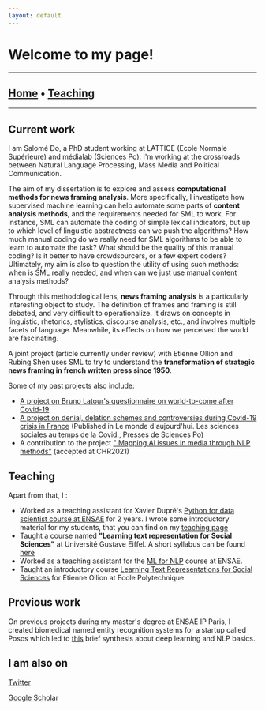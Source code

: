 ```yaml
---
layout: default
---
```


# Welcome to my page!

-----------------
## [Home](https://sally14.github.io/) • [Teaching](/teaching/teachings.md) 
-----------------

## Current work
I am Salomé Do, a PhD student working at LATTICE (Ecole Normale Supérieure) and médialab (Sciences Po). I'm working at the crossroads between Natural Language Processing, Mass Media and Political Communication. 

The aim of my dissertation is to explore and assess **computational methods for news framing analysis**. More specifically, I investigate how supervised machine learning can help automate some parts of **content analysis methods**, and the requirements needed for SML to work. For instance, SML can automate the coding of simple lexical indicators, but up to which level of linguistic abstractness can we push the algorithms? How much manual coding do we really need for SML algorithms to be able to learn to automate the task? What should be the quality of this manual coding? Is it better to have crowdsourcers, or a few expert coders? Ultimately, my aim is also to question the utility of using such methods: when is SML really needed, and when can we just use manual content analysis methods? 

Through this methodological lens, **news framing analysis** is a particularly interesting object to study. The definition of frames and framing is still debated, and very difficult to operationalize. It draws on concepts in linguistic, rhetorics, stylistics, discourse analysis, etc., and involves multiple facets of language. Meanwhile, its effects on how we perceived the world are fascinating. 

A joint project (article currently under review) with Etienne Ollion and Rubing Shen uses SML to try to understand the **transformation of strategic news framing in french written press since 1950**. 



Some of my past projects also include:

- [A project on Bruno Latour's questionnaire on world-to-come after Covid-19 ](https://sally14.github.io/data/Where_to_land_after_the_epidemic_V2.pdf)
- [A project on denial, delation schemes and controversies during Covid-19 crisis in France](https://doi.org/10.3917/scpo.lazar.2020.01.0223) (Published in Le monde d'aujourd'hui. Les sciences sociales au temps de la Covid., Presses de Sciences Po)
- A contribution to the project [" Mapping AI issues in media through NLP methods"](http://ceur-ws.org/Vol-2989/long_paper22.pdf) (accepted at CHR2021)


## Teaching


 Apart from that, I :
 - Worked as a teaching assistant for Xavier Dupré's [Python for data scientist course at ENSAE](http://www.xavierdupre.fr/app/ensae_teaching_cs/helpsphinx/td_2a.html) for 2 years. I wrote some introductory material for my students, that you can find on my [teaching page](./teaching/teachings.md)
 - Taught a course named  **"Learning text representation for Social Sciences"** at Université Gustave Eiffel. A short syllabus can be found [here](/data/teaching_stuff/syllabus.pdf)
 - Worked as a teaching assistant for the [ML for NLP](https://nlp-ensae.github.io/) course at ENSAE.
 - Taught an introductory course [Learning Text Representations for Social Sciences](/data/teaching_stuff/NLP_Course_X.pdf) for Etienne Ollion at Ecole Polytechnique

 


## Previous work


On previous projects during my master's degree at ENSAE IP Paris, I created biomedical named entity recognition systems for a startup called Posos which led to [this](https://github.com/sally14/NLPBasics/blob/master/Report/report.pdf) brief synthesis about deep learning and NLP basics.



## I am also on

[Twitter](https://twitter.com/slalomedo)

[Google Scholar](https://scholar.google.fr/citations?user=5LZMtfYAAAAJ&hl=fr)

